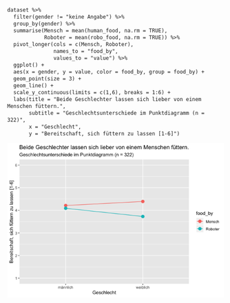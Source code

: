     dataset %>%
      filter(gender != "keine Angabe") %>%
      group_by(gender) %>%
      summarise(Mensch = mean(human_food, na.rm = TRUE),
                Roboter = mean(robo_food, na.rm = TRUE)) %>%
      pivot_longer(cols = c(Mensch, Roboter),
                   names_to = "food_by",
                   values_to = "value") %>%
      ggplot() +
      aes(x = gender, y = value, color = food_by, group = food_by) +
      geom_point(size = 3) +
      geom_line() +
      scale_y_continuous(limits = c(1,6), breaks = 1:6) +
      labs(title = "Beide Geschlechter lassen sich lieber von einem Menschen füttern.",
           subtitle = "Geschlechtsunterschiede im Punktdiagramm (n = 322)",
           x = "Geschlecht",
           y = "Bereitschaft, sich füttern zu lassen [1-6]")

![](Punktdiagramm_SchmitzHolle_files/figure-markdown_strict/MANOVA-1.png)
